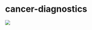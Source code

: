 # cancer-diagnostics
![](https://img.shields.io/maven-central/v/org.deeplearning4j/deeplearning4j-core)
